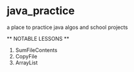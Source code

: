 # java_practice
a place to practice java algos and school projects

** NOTABLE LESSONS **
1) SumFileContents
2) CopyFile
3) ArrayList
